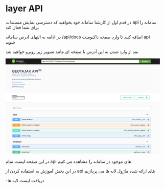 # layer API

در قدم اول از کارشنا سامانه خود بخواهید که دسترسی نمایش مستندات api سامانه را برای شما فعال کند

در ادامه به انتهای ادرس سامانه
/api/docs
اضافه کنید تا وارد صفحه داکیومنت api
شوید

بعد از وارد شدن به این آدرس با صفحه ای مانند تصویر زیر روبرو خواهید شد

![api docs sample page](https://github.com/SaaFaa-company/geotajak3-documents/blob/main/services/image/apidoc.png?raw=true "api docs sample page")

در این صفحه لیست تمام api های موجود در سامانه را مشاهده می کنیم

در این بخش آموزش به استفاده کردن از api های ارائه شده ماژول لایه ها می پردازیم


-دریافت لیست لایه ها